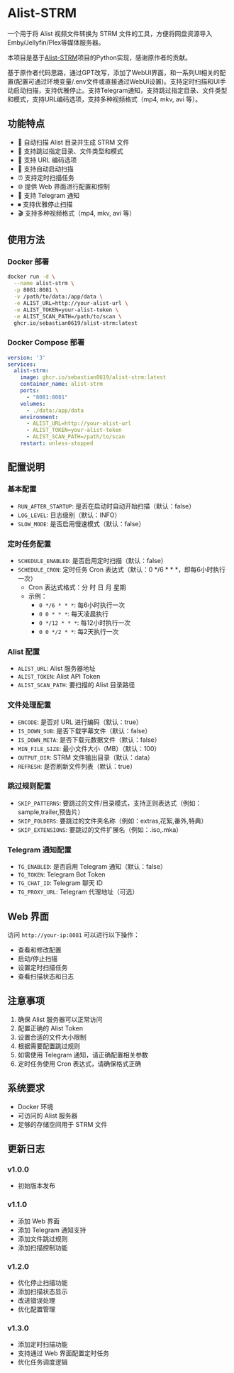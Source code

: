 # Alist-STRM

一个用于将 Alist 视频文件转换为 STRM 文件的工具，方便将网盘资源导入Emby/Jellyfin/Plex等媒体服务器。

本项目是基于[Alist-STRM](https://github.com/907739769/alist-strm)项目的Python实现，感谢原作者的贡献。

基于原作者代码思路，通过GPT改写，添加了WebUI界面，和一系列UI相关的配置(配置可通过环境变量/.env文件或直接通过WebUI设置)。支持定时扫描和UI手动启动扫描，支持优雅停止。支持Telegram通知，支持跳过指定目录、文件类型和模式，支持URL编码选项，支持多种视频格式（mp4, mkv, avi 等）。

## 功能特点

- 🚀 自动扫描 Alist 目录并生成 STRM 文件
- 🎯 支持跳过指定目录、文件类型和模式
- 📝 支持 URL 编码选项
- 🔄 支持自动启动扫描
- ⏰ 支持定时扫描任务
- 🌐 提供 Web 界面进行配置和控制
- 📱 支持 Telegram 通知
- ⏹ 支持优雅停止扫描
- 🎬 支持多种视频格式（mp4, mkv, avi 等）

## 使用方法

### Docker 部署

```bash
docker run -d \
  --name alist-strm \
  -p 8081:8081 \
  -v /path/to/data:/app/data \
  -e ALIST_URL=http://your-alist-url \
  -e ALIST_TOKEN=your-alist-token \
  -e ALIST_SCAN_PATH=/path/to/scan \
  ghcr.io/sebastian0619/alist-strm:latest
```

### Docker Compose 部署

```yaml
version: '3'
services:
  alist-strm:
    image: ghcr.io/sebastian0619/alist-strm:latest
    container_name: alist-strm
    ports:
      - "8081:8081"
    volumes:
      - ./data:/app/data
    environment:
      - ALIST_URL=http://your-alist-url
      - ALIST_TOKEN=your-alist-token
      - ALIST_SCAN_PATH=/path/to/scan
    restart: unless-stopped
```

## 配置说明

### 基本配置

- `RUN_AFTER_STARTUP`: 是否在启动时自动开始扫描（默认：false）
- `LOG_LEVEL`: 日志级别（默认：INFO）
- `SLOW_MODE`: 是否启用慢速模式（默认：false）

### 定时任务配置

- `SCHEDULE_ENABLED`: 是否启用定时扫描（默认：false）
- `SCHEDULE_CRON`: 定时任务 Cron 表达式（默认：0 */6 * * *，即每6小时执行一次）
  - Cron 表达式格式：分 时 日 月 星期
  - 示例：
    - `0 */6 * * *`: 每6小时执行一次
    - `0 0 * * *`: 每天凌晨执行
    - `0 */12 * * *`: 每12小时执行一次
    - `0 0 */2 * *`: 每2天执行一次

### Alist 配置

- `ALIST_URL`: Alist 服务器地址
- `ALIST_TOKEN`: Alist API Token
- `ALIST_SCAN_PATH`: 要扫描的 Alist 目录路径

### 文件处理配置

- `ENCODE`: 是否对 URL 进行编码（默认：true）
- `IS_DOWN_SUB`: 是否下载字幕文件（默认：false）
- `IS_DOWN_META`: 是否下载元数据文件（默认：false）
- `MIN_FILE_SIZE`: 最小文件大小（MB）（默认：100）
- `OUTPUT_DIR`: STRM 文件输出目录（默认：data）
- `REFRESH`: 是否刷新文件列表（默认：true）

### 跳过规则配置

- `SKIP_PATTERNS`: 要跳过的文件/目录模式，支持正则表达式（例如：sample,trailer,预告片）
- `SKIP_FOLDERS`: 要跳过的文件夹名称（例如：extras,花絮,番外,特典）
- `SKIP_EXTENSIONS`: 要跳过的文件扩展名（例如：.iso,.mka）

### Telegram 通知配置

- `TG_ENABLED`: 是否启用 Telegram 通知（默认：false）
- `TG_TOKEN`: Telegram Bot Token
- `TG_CHAT_ID`: Telegram 聊天 ID
- `TG_PROXY_URL`: Telegram 代理地址（可选）

## Web 界面

访问 `http://your-ip:8081` 可以进行以下操作：

- 查看和修改配置
- 启动/停止扫描
- 设置定时扫描任务
- 查看扫描状态和日志

## 注意事项

1. 确保 Alist 服务器可以正常访问
2. 配置正确的 Alist Token
3. 设置合适的文件大小限制
4. 根据需要配置跳过规则
5. 如需使用 Telegram 通知，请正确配置相关参数
6. 定时任务使用 Cron 表达式，请确保格式正确

## 系统要求

- Docker 环境
- 可访问的 Alist 服务器
- 足够的存储空间用于 STRM 文件

## 更新日志

### v1.0.0
- 初始版本发布

### v1.1.0
- 添加 Web 界面
- 添加 Telegram 通知支持
- 添加文件跳过规则
- 添加扫描控制功能

### v1.2.0
- 优化停止扫描功能
- 添加扫描状态显示
- 改进错误处理
- 优化配置管理

### v1.3.0
- 添加定时扫描功能
- 支持通过 Web 界面配置定时任务
- 优化任务调度逻辑

